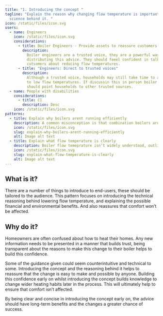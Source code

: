 ```yaml
---
title: "1. Introducing the concept "
tagline: "Explain the reason why changing flow temperature is important, and the
  science behind it. "
icon: /static/files/icon.svg
users:
  - name: Engineers
    icon: /static/files/icon.svg
    considerations:
      - title: Boiler Engineers - Provide assets to reassure customers
        description:
          Boiler engineers are a trusted voice, they are a powerful way of
          distributing this advice. They should feeel confident in talking to
          cutsomers about reducing flow temperatures.
      - title: "Engineers: Direct to trusted voices"
        description:
          Although a trusted voice, households may still take time to adjust
          to low flow temperatures. If discussin this in person boiler engineers
          should point households to other trusted sources.
  - name: People with disabilities
    considerations:
      - title: C1
        description: Desc
    icon: /static/files/icon.svg
patterns:
  - title: Explain why boilers arent running efficiently
    description: A common misconception is that combination boilers are already very efficient, and that there is nothing a household can do to improve this. It’s important to exaplain why this may not be true.
    icon: /static/files/icon.svg
    slug: explain-why-boilers-arent-running-efficiently
    alt: Image alt text
  - title: Explain what flow temperature is clearly
    description: Boiler flow temeprature isn’t widely understood, outline what it is and what role it plays in heating the home.
    icon: /static/files/icon.svg
    slug: explain-what-flow-temperature-is-clearly
    alt: Image alt text
---
```


## What is it?

There are a number of things to introduce to end-users, these should be tailored to the audience. This pattern focuses on introducing the technical reasoning behind lowering flow temperature, and explaining the possible financial and environmental benefits. And also reassures that comfort won’t be affected.

## Why do it?

Homeowners are often confused about how to heat their homes. Any new information needs to be presented in a manner that builds trust, being transparent about the reasons to make this change to their boiler helps to build this confidence.

Some of the guidance given could seem counterintuitive and technical to some. Introducing the concept and the reasoning behind it helps to reassure that the change is easy to make and possible by anyone. Building this confidence early on whilst introducing the concept builds knowledge to change wider heating habits later in the process. This will ultimately help to ensure that comfort isn’t affected.

By being clear and concise in introducing the concept early on, the advice should have long-term benefits and the changes a greater chance of success.

